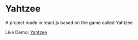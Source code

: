 # Yahtzee

A project made in react.js based on the game called Yahtzee

Live Demo: [Yahtzee](https://daniel-o-yahtzee.netlify.app/)
